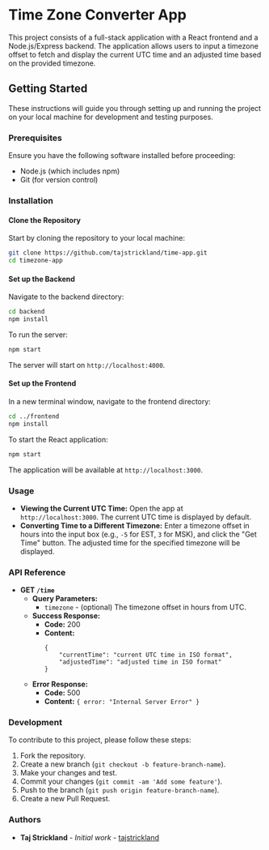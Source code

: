 # Time Zone Converter App

This project consists of a full-stack application with a React frontend and a Node.js/Express backend. The application allows users to input a timezone offset to fetch and display the current UTC time and an adjusted time based on the provided timezone.

## Getting Started

These instructions will guide you through setting up and running the project on your local machine for development and testing purposes.

### Prerequisites

Ensure you have the following software installed before proceeding:

- Node.js (which includes npm)
- Git (for version control)

### Installation

#### Clone the Repository

Start by cloning the repository to your local machine:

```bash
git clone https://github.com/tajstrickland/time-app.git
cd timezone-app
```

#### Set up the Backend

Navigate to the backend directory:

```bash
cd backend
npm install
```

To run the server:

```bash
npm start
```

The server will start on `http://localhost:4000`.

#### Set up the Frontend

In a new terminal window, navigate to the frontend directory:

```bash
cd ../frontend
npm install
```

To start the React application:

```bash
npm start
```

The application will be available at `http://localhost:3000`.

### Usage

- **Viewing the Current UTC Time:** Open the app at `http://localhost:3000`. The current UTC time is displayed by default.
- **Converting Time to a Different Timezone:** Enter a timezone offset in hours into the input box (e.g., `-5` for EST, `3` for MSK), and click the "Get Time" button. The adjusted time for the specified timezone will be displayed.

### API Reference

- **GET `/time`**
  - **Query Parameters:**
    - `timezone` - (optional) The timezone offset in hours from UTC.
  - **Success Response:**
    - **Code:** 200
    - **Content:**
      ```
      {
          "currentTime": "current UTC time in ISO format",
          "adjustedTime": "adjusted time in ISO format"
      }
      ```
  - **Error Response:**
    - **Code:** 500
    - **Content:** `{ error: "Internal Server Error" }`

### Development

To contribute to this project, please follow these steps:

1. Fork the repository.
2. Create a new branch (`git checkout -b feature-branch-name`).
3. Make your changes and test.
4. Commit your changes (`git commit -am 'Add some feature'`).
5. Push to the branch (`git push origin feature-branch-name`).
6. Create a new Pull Request.

### Authors

- **Taj Strickland** - _Initial work_ - [tajstrickland](https://github.com/tajstrickland)
